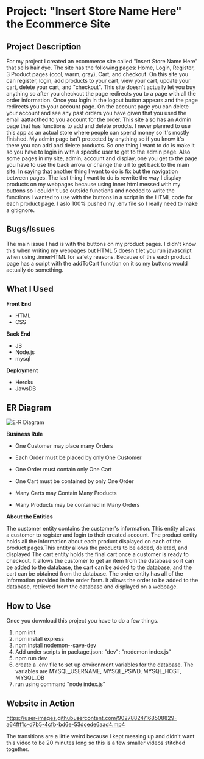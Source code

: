 # Project: "Insert Store Name Here" the Ecommerce Site 

## Project Description
For my project I created an ecommerce site called "Insert Store Name Here" that sells hair dye. The site has the following pages: Home, Login, Register, 3 Product pages (cool, warm, gray), Cart, and checkout. On this site you can register, login, add products to your cart, view your cart, update your cart, delete your cart, and "checkout". This site doesn't actually let you buy anything so after you checkout the page redirects you to a page with all the order information. Once you login in the logout button appears and the page redirects you to your account page. On the account page you can delete your account and see any past orders you have given that you used the email aattacthed to you account for the order. This site also has an Admin page that has functions to add and delete prodcts. I never planned to use this app as an actual store where people can spend money so it's mostly finished. My admin page isn't protected by anything so if you know it's there you can add and delete products. So one thing I want to do is make it so you have to login in with a specific user to get to the admin page. Also some pages in my site, admin, account and display, one you get to the page you have to use the back arrow or change the url to get back to the main site. In saying that another thing I want to do is fix but the navigation between pages. The last thing I want to do is rewrite the way I display products on my webpages because using inner html messed with my buttons so I couldn't use outside functions and needed to write the functions I wanted to use with the buttons in a script in the HTML code for each product page. I aslo 100% pushed my .env file so I really need to make a gitignore.

## Bugs/Issues 
The main issue I had is with the buttons on my product pages. I didn't know this when writing my webpages but HTML 5 doesn't let you run javascript when using .innerHTML for safety reasons. Because of this each product page has a script with the addToCart function on it so my buttons would actually do something. 

## What I Used

**Front End**
* HTML
* CSS

**Back End**
* JS
* Node.js
* mysql

**Deployment**
* Heroku 
* JawsDB

## ER Diagram
![E-R Diagram](https://user-images.githubusercontent.com/90278824/168661690-8fe11c37-502d-42cf-ad94-f9d3e72543df.png)

**Business Rule**

* One Customer may place many Orders
* Each Order must be placed by only One Customer

* One Order must contain only One Cart 
* One Cart must be contained by only One Order

* Many Carts may Contain Many Products
* Many Products may be contained in Many Orders

**About the Entities**

The customer entity contains the customer's information. This entity allows a customer to register and login to their created account.
The product entity holds all the information about each product displayed on each of the product pages.This entity allows the products to be added, deleted, and displayed
The cart entity holds the final cart once a customer is ready to checkout. It allows the customer to get an item from the database so it can be added to the database, the cart can be added to the database, and the cart can be obtained from the database.
The order entity has all of the information provided in the order form. It allows the order to be added to the database, retrieved from the database and displayed on a webpage.

## How to Use

Once you download this project you have to do a few things. 
1. npm init 
2. npm install express
3. npm install nodemon--save-dev
4. Add under scripts in package.json: "dev": "nodemon index.js” 
5. npm run dev
6. create a .env file to set up environment variables for the database. The variables are MYSQL_USERNAME, MYSQL_PSWD, MYSQL_HOST, MYSQL_DB
7. run using command "node index.js"

## Website in Action
https://user-images.githubusercontent.com/90278824/168508829-a64fff1c-d7b5-4cfb-bd6e-53dcede6aad4.mp4

The transitions are a little weird because I kept messing up and didn't want this video to be 20 minutes long so this is a few smaller videos stitched together. 

